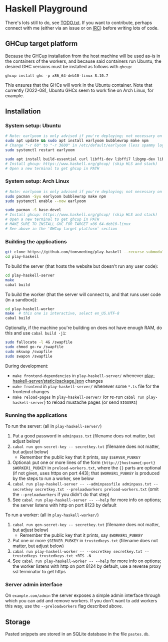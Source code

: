 # Haskell Playground

There's lots still to do, see
[TODO.txt](https://github.com/tomsmeding/play-haskell/blob/master/TODO.txt).
If you want to contribute, perhaps connect with me (either via an issue or on
[IRC](https://wiki.haskell.org/IRC_channel)) before writing lots of code.

## GHCup target platform

Because the GHCup installation from the host machine will be used as-is in the
containers of the workers, and because said containers run Ubuntu, the desired
GHC versions must be installed as follows with `ghcup`:

    ghcup install ghc -p x86_64-deb10-linux 8.10.7

This ensures that the GHCs will work in the Ubuntu container. Note that
currently (2022-08), Ubuntu GHCs seem to work fine on Arch Linux, for example.

## Installation

### System setup: Ubuntu

```bash
# Note: earlyoom is only advised if you're deploying; not necessary on your local machine
sudo apt update && sudo apt install earlyoom bubblewrap make npm
# Change "-r 60" to "-r 3600" in /etc/default/earlyoom (less spammy logs)
sudo systemctl restart earlyoom

sudo apt install build-essential curl libffi-dev libffi7 libgmp-dev libgmp10 libncurses-dev libncurses5 libtinfo5 pkg-config
# Install ghcup: https://www.haskell.org/ghcup/ (skip HLS and stack)
# Open a new terminal to get ghcup in PATH
```

### System setup: Arch Linux

```bash
# Note: earlyoom is only advised if you're deploying; not necessary on your local machine
sudo pacman -Syu earlyoom bubblewrap make npm
sudo systemctl enable --now earlyoom

sudo pacman -S base-devel
# Install ghcup: https://www.haskell.org/ghcup/ (skip HLS and stack)
# Open a new terminal to get ghcup in PATH
# MAKE SURE TO INSTALL GHC FOR TARGET x86_64-deb10-linux
# See above in the 'GHCup target platform' section
```

### Building the applications

```bash
git clone https://github.com/tomsmeding/play-haskell --recurse-submodules
cd play-haskell
```

To build the server (that hosts the website but doesn't run any user code):
```bash
cd play-haskell-server
make
cabal build
```

To build the worker (that the server will connect to, and that runs user code (in a sandbox)):
```bash
cd play-haskell-worker
make  # this one is interactive, select en_US.UTF-8
cabal build
```

Optionally, if the machine you're building on does not have enough RAM, do this and use `cabal build -j1`:

```bash
sudo fallocate -l 4G /swapfile
sudo chmod go-rw /swapfile
sudo mkswap /swapfile
sudo swapon /swapfile
```

During development:

- `make frontend-dependencies` in `play-haskell-server/` whenever [play-haskell-server/static/package.json](https://github.com/tomsmeding/play-haskell/blob/master/play-haskell-server/static/package.json) changes
- `make frontend` in `play-haskell-server/` whenever some `*.ts` file for the frontend changes
- `make reload-pages` in `play-haskell-server/` (or re-run `cabal run play-haskell-server`) to reload mustache pages (or send `SIGUSR1`)

### Running the applications

To run the server: (all in `play-haskell-server/`)
1. Put a good password in `adminpass.txt` (filename does not matter, but adjust below)
2. `cabal run gen-secret-key -- secretkey.txt` (filename does not matter, but adjust below)
    - Remember the public key that it prints, say `$SERVER_PUBKEY`
3. Optional: put one or more lines of the form `{http://}hostname{:port} $WORKER1_PUBKEY` in `preload-workers.txt`, where the `{}` parts are optional (if not given, uses https on port 443); that `$WORKER1_PUBKEY` is produced by the steps to run a worker, see below
4. `cabal run play-haskell-server -- --adminpassfile adminpass.txt --secretkey secretkey.txt --preloadworkers preload-workers.txt` (omit the `--preloadworkers` if you didn't do that step)
5. See `cabal run play-haskell-server -- --help` for more info on options; the server listens with http on port 8123 by default

To run a worker: (all in `play-haskell-worker/`)
1. `cabal run gen-secret-key -- secretkey.txt` (filename does not matter, but adjust below)
    - Remember the public key that it prints, say `$WORKER1_PUBKEY`
2. Put one or more `$SERVER_PUBKEY` in `trustedkeys.txt` (filename does not matter, but adjust below)
2. `cabal run play-haskell-worker -- --secretkey secretkey.txt --trustedkeys trustedkeys.txt +RTS -N`
3. See `cabal run play-haskell-worker -- --help` for more info on options; the worker listens with http on port 8124 by default, use a reverse proxy ssl terminator to get https

### Server admin interface

On `example.com/admin` the server exposes a simple admin interface through which you can add and remove workers. If you don't want to add workers this way, use the `--preloadworkers` flag described above.

## Storage

Pasted snippets are stored in an SQLite database in the file `pastes.db`.
